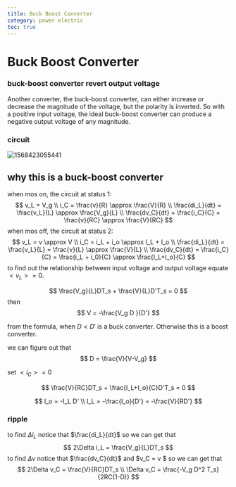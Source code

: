 ```yaml
---
title: Buck Boost Converter
category: power electric
toc: true
---
```


# Buck Boost Converter

### buck-boost converter revert output voltage

Another converter, the buck-boost converter, can either increase or decrease the magnitude of the voltage, but the polarity is inverted. So with a positive input voltage, the ideal buck-boost converter can produce a negative output voltage of any magnitude. 

<!--more-->

### circuit



![1568423055441](/home/lucas/.config/Typora/typora-user-images/1568423055441.png)

## why this is a buck-boost converter

when mos on, the circuit at status 1: 
$$
v_L = V_g \\
i_C = \frac{v}{R} \approx \frac{V}{R} \\
\frac{di_L}{dt} = \frac{v_L}{L} \approx \frac{V_g}{L} \\
\frac{dv_C}{dt} = \frac{i_C}{C} = \frac{v}{RC} \approx \frac{V}{RC}
$$
when mos off, the circuit at status 2:
$$
v_L = v \approx V \\
i_C = i_L + i_o \approx I_L + I_o \\
\frac{di_L}{dt} = \frac{v_L}{L} = \frac{v}{L} \approx \frac{V}{L} \\
\frac{dv_C}{dt} = \frac{i_C}{C} = \frac{i_L + i_0}{C} \approx \frac{I_L+I_o}{C}
$$
to find out the relationship between input voltage and output voltage equate $<v_L> = 0$.

$$
\frac{V_g}{L}DT_s + \frac{V}{L}D'T_s = 0
$$
then
$$
V = -\frac{V_g D }{D'}
$$

from the formula, when $D<D'$ is a buck converter. Otherwise this is a boost converter.

we can figure out that 
$$
D = \frac{V}{V-V_g}
$$




 set $<i_C> = 0$

$$
\frac{V}{RC}DT_s + \frac{I_L+I_o}{C}D'T_s = 0
$$

$$
I_o = -I_L D' \\ 
I_L = -\frac{I_o}{D'} = -\frac{V}{RD'}
$$

### ripple

to find $\Delta i_L$ notice that $\frac{di_L}{dt}$ so we can get that 
$$
2\Delta i_L = \frac{V_g}{L}DT_s
$$
to find $\Delta v$ notice that $\frac{dv_C}{dt}$ and $v_C = v $ so we can get that 
$$
2\Delta v_C = \frac{V}{RC}DT_s \\
\Delta v_C = \frac{-V_g D^2 T_s} {2RC(1-D)}
$$

  